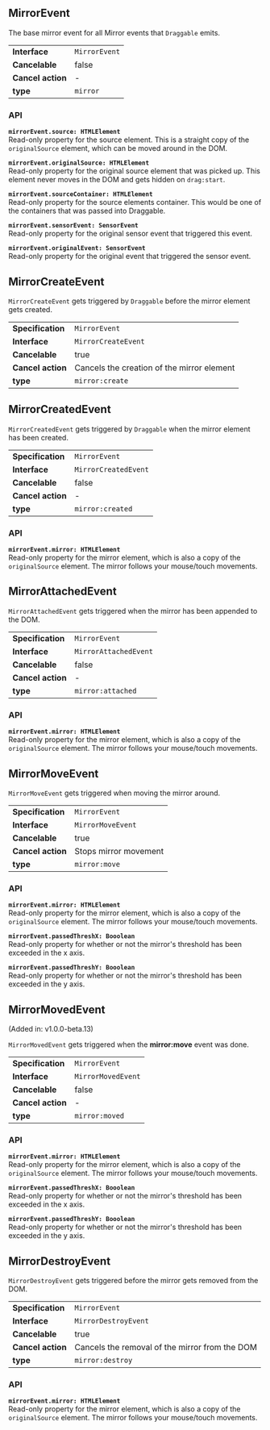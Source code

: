## MirrorEvent

The base mirror event for all Mirror events that `Draggable` emits.

|                   |               |
| ----------------- | ------------- |
| **Interface**     | `MirrorEvent` |
| **Cancelable**    | false         |
| **Cancel action** | -             |
| **type**          | `mirror`      |

### API

**`mirrorEvent.source: HTMLElement`**  
Read-only property for the source element. This is a straight copy of the `originalSource`
element, which can be moved around in the DOM.

**`mirrorEvent.originalSource: HTMLElement`**  
Read-only property for the original source element that was picked up. This element never
moves in the DOM and gets hidden on `drag:start`.

**`mirrorEvent.sourceContainer: HTMLElement`**  
Read-only property for the source elements container. This would be one of the containers that
was passed into Draggable.

**`mirrorEvent.sensorEvent: SensorEvent`**  
Read-only property for the original sensor event that triggered this event.

**`mirrorEvent.originalEvent: SensorEvent`**  
Read-only property for the original event that triggered the sensor event.

## MirrorCreateEvent

`MirrorCreateEvent` gets triggered by `Draggable` before the mirror element gets created.

|                   |                                            |
| ----------------- | ------------------------------------------ |
| **Specification** | `MirrorEvent`                              |
| **Interface**     | `MirrorCreateEvent`                        |
| **Cancelable**    | true                                       |
| **Cancel action** | Cancels the creation of the mirror element |
| **type**          | `mirror:create`                            |

## MirrorCreatedEvent

`MirrorCreatedEvent` gets triggered by `Draggable` when the mirror element has
been created.

|                   |                      |
| ----------------- | -------------------- |
| **Specification** | `MirrorEvent`        |
| **Interface**     | `MirrorCreatedEvent` |
| **Cancelable**    | false                |
| **Cancel action** | -                    |
| **type**          | `mirror:created`     |

### API

**`mirrorEvent.mirror: HTMLElement`**  
Read-only property for the mirror element, which is also a copy of the `originalSource` element.
The mirror follows your mouse/touch movements.

## MirrorAttachedEvent

`MirrorAttachedEvent` gets triggered when the mirror has been appended to the DOM.

|                   |                       |
| ----------------- | --------------------- |
| **Specification** | `MirrorEvent`         |
| **Interface**     | `MirrorAttachedEvent` |
| **Cancelable**    | false                 |
| **Cancel action** | -                     |
| **type**          | `mirror:attached`     |

### API

**`mirrorEvent.mirror: HTMLElement`**  
Read-only property for the mirror element, which is also a copy of the `originalSource` element.
The mirror follows your mouse/touch movements.

## MirrorMoveEvent

`MirrorMoveEvent` gets triggered when moving the mirror around.

|                   |                       |
| ----------------- | --------------------- |
| **Specification** | `MirrorEvent`         |
| **Interface**     | `MirrorMoveEvent`     |
| **Cancelable**    | true                  |
| **Cancel action** | Stops mirror movement |
| **type**          | `mirror:move`           |

### API

**`mirrorEvent.mirror: HTMLElement`**  
Read-only property for the mirror element, which is also a copy of the `originalSource` element.
The mirror follows your mouse/touch movements.

**`mirrorEvent.passedThreshX: Booolean`**  
Read-only property for whether or not the mirror's threshold has been exceeded in the x axis.

**`mirrorEvent.passedThreshY: Booolean`**  
Read-only property for whether or not the mirror's threshold has been exceeded in the y axis.

## MirrorMovedEvent

(Added in: v1.0.0-beta.13)

`MirrorMovedEvent` gets triggered when the **mirror:move** event was done.

|                   |                       |
| ----------------- | --------------------- |
| **Specification** | `MirrorEvent`         |
| **Interface**     | `MirrorMovedEvent`     |
| **Cancelable**    | false                 |
| **Cancel action** | -                     |
| **type**          | `mirror:moved`           |

### API

**`mirrorEvent.mirror: HTMLElement`**  
Read-only property for the mirror element, which is also a copy of the `originalSource` element.
The mirror follows your mouse/touch movements.

**`mirrorEvent.passedThreshX: Booolean`**  
Read-only property for whether or not the mirror's threshold has been exceeded in the x axis.

**`mirrorEvent.passedThreshY: Booolean`**  
Read-only property for whether or not the mirror's threshold has been exceeded in the y axis.


## MirrorDestroyEvent

`MirrorDestroyEvent` gets triggered before the mirror gets removed from the DOM.

|                   |                                                |
| ----------------- | ---------------------------------------------- |
| **Specification** | `MirrorEvent`                                  |
| **Interface**     | `MirrorDestroyEvent`                           |
| **Cancelable**    | true                                           |
| **Cancel action** | Cancels the removal of the mirror from the DOM |
| **type**          | `mirror:destroy`                               |

### API

**`mirrorEvent.mirror: HTMLElement`**  
Read-only property for the mirror element, which is also a copy of the `originalSource` element.
The mirror follows your mouse/touch movements.

